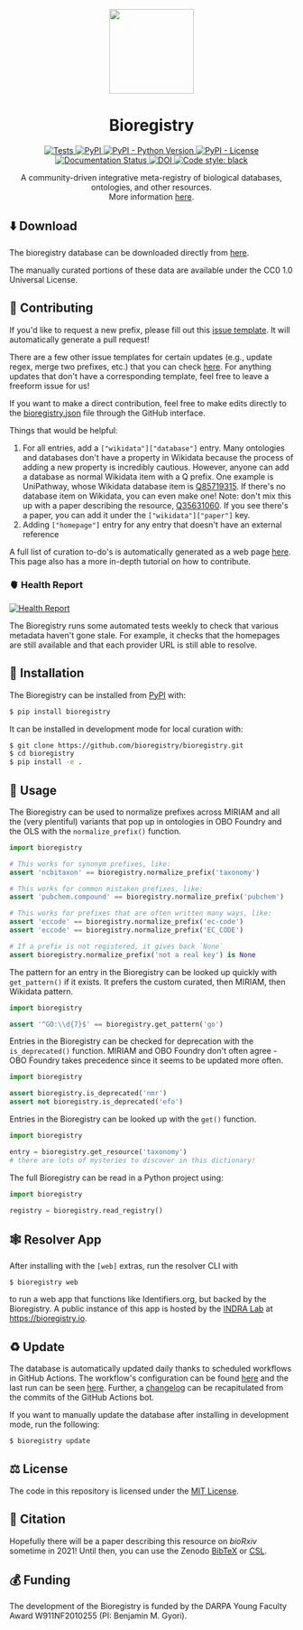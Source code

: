 <p align="center">
  <img src="https://github.com/bioregistry/bioregistry/raw/main/docs/source/logo.png" height="150">
</p>

<h1 align="center">
    Bioregistry
</h1>

<p align="center">
    <a href="https://github.com/bioregistry/bioregistry/actions?query=workflow%3ATests">
        <img alt="Tests" src="https://github.com/bioregistry/bioregistry/workflows/Tests/badge.svg" />
    </a>
    <a href="https://pypi.org/project/bioregistry">
        <img alt="PyPI" src="https://img.shields.io/pypi/v/bioregistry" />
    </a>
    <a href="https://pypi.org/project/bioregistry">
        <img alt="PyPI - Python Version" src="https://img.shields.io/pypi/pyversions/bioregistry" />
    </a>
    <a href="https://github.com/bioregistry/bioregistry/blob/main/LICENSE">
        <img alt="PyPI - License" src="https://img.shields.io/pypi/l/bioregistry" />
    </a>
    <a href='https://bioregistry.readthedocs.io/en/latest/?badge=latest'>
        <img src='https://readthedocs.org/projects/bioregistry/badge/?version=latest' alt='Documentation Status' />
    </a>
    <a href="https://zenodo.org/badge/latestdoi/319481281">
        <img src="https://zenodo.org/badge/319481281.svg" alt="DOI">
    </a>
    <a href="https://github.com/psf/black">
        <img src="https://img.shields.io/badge/code%20style-black-000000.svg" alt="Code style: black">
    </a>
</p>

<p align="center">
   A community-driven integrative meta-registry of biological databases, ontologies, and other resources.
   <br />More information <a href="https://bioregistry.io/summary/">here</a>.
</p>

## ⬇️ Download

The bioregistry database can be downloaded directly
from [here](https://github.com/bioregistry/bioregistry/blob/main/src/bioregistry/data/bioregistry.json).

The manually curated portions of these data are available under the CC0 1.0 Universal License.

## 🙏 Contributing

If you'd like to request a new prefix, please fill out this [issue template](https://github.com/bioregistry/bioregistry/issues/new?assignees=cthoyt&labels=New%2CPrefix&template=new-prefix.yml&title=Add+prefix+%5BX%5D).
It will automatically generate a pull request!

There are a few other issue templates for certain updates (e.g., update regex, merge two prefixes, etc.) that you
can check [here](https://github.com/bioregistry/bioregistry/issues/new/choose). For anything updates that don't
have a corresponding template, feel free to leave a freeform issue for us!

If you want to make a direct contribution, feel free to make edits directly to
the [bioregistry.json](https://github.com/bioregistry/bioregistry/blob/main/src/bioregistry/data/bioregistry.json)
file through the GitHub interface.

Things that would be helpful:

1. For all entries, add a `["wikidata"]["database"]` entry. Many ontologies and databases don't have a property in
   Wikidata because the process of adding a new property is incredibly cautious. However, anyone can add a database as
   normal Wikidata item with a Q prefix. One example is UniPathway, whose Wikidata database item
   is [Q85719315](https://www.wikidata.org/wiki/Q85719315). If there's no database item on Wikidata, you can even make
   one! Note: don't mix this up with a paper describing the
   resource, [Q35631060](https://www.wikidata.org/wiki/Q35631060). If you see there's a paper, you can add it under
   the `["wikidata"]["paper"]` key.
2. Adding `["homepage"]` entry for any entry that doesn't have an external reference

A full list of curation to-do's is automatically generated as a web page
[here](https://bioregistry.github.io/bioregistry/curation/). This page also has a more in-depth tutorial on how to contribute.


### 🫀 Health Report

[![Health Report](https://github.com/bioregistry/bioregistry/actions/workflows/health.yml/badge.svg)](https://github.com/bioregistry/bioregistry/actions/workflows/health.yml)

The Bioregistry runs some automated tests weekly to check that various metadata haven't gone stale. For example,
it checks that the homepages are still available and that each provider URL is still able to resolve.

## 🚀 Installation

The Bioregistry can be installed from [PyPI](https://pypi.org/project/bioregistry/) with:

```bash
$ pip install bioregistry
```

It can be installed in development mode for local curation with:

```bash
$ git clone https://github.com/bioregistry/bioregistry.git
$ cd bioregistry
$ pip install -e .
```

## 💪 Usage

The Bioregistry can be used to normalize prefixes across MIRIAM and all the (very plentiful) variants that pop up in
ontologies in OBO Foundry and the OLS with the `normalize_prefix()` function.

```python
import bioregistry

# This works for synonym prefixes, like:
assert 'ncbitaxon' == bioregistry.normalize_prefix('taxonomy')

# This works for common mistaken prefixes, like:
assert 'pubchem.compound' == bioregistry.normalize_prefix('pubchem')

# This works for prefixes that are often written many ways, like:
assert 'eccode' == bioregistry.normalize_prefix('ec-code')
assert 'eccode' == bioregistry.normalize_prefix('EC_CODE')

# If a prefix is not registered, it gives back `None`
assert bioregistry.normalize_prefix('not a real key') is None
```

The pattern for an entry in the Bioregistry can be looked up quickly with `get_pattern()` if
it exists. It prefers the custom curated, then MIRIAM, then Wikidata pattern.

```python
import bioregistry

assert '^GO:\\d{7}$' == bioregistry.get_pattern('go')
```

Entries in the Bioregistry can be checked for deprecation with the `is_deprecated()` function. MIRIAM and OBO Foundry
don't often agree - OBO Foundry takes precedence since it seems to be updated more often.

```python
import bioregistry

assert bioregistry.is_deprecated('nmr')
assert not bioregistry.is_deprecated('efo')
```

Entries in the Bioregistry can be looked up with the `get()` function.

```python
import bioregistry

entry = bioregistry.get_resource('taxonomy')
# there are lots of mysteries to discover in this dictionary!
```

The full Bioregistry can be read in a Python project using:

```python
import bioregistry

registry = bioregistry.read_registry()
```

## 🕸️ Resolver App

After installing with the `[web]` extras, run the resolver CLI with

```shell
$ bioregistry web
```

to run a web app that functions like Identifiers.org, but backed by the Bioregistry.
A public instance of this app is hosted by the [INDRA Lab](https://indralab.github.io) at 
https://bioregistry.io.

## ♻️ Update

The database is automatically updated daily thanks to scheduled workflows in GitHub Actions. The workflow's
configuration can be found [here](https://github.com/bioregistry/bioregistry/blob/main/.github/workflows/update.yml)
and the last run can be seen [here](https://github.com/bioregistry/bioregistry/actions?query=workflow%3A%22Update+Data%22).
Further, a [changelog](https://github.com/bioregistry/bioregistry/commits?author=actions-user) can be recapitulated from the
commits of the GitHub Actions bot.

If you want to manually update the database after installing in development mode, run the following:

```bash
$ bioregistry update
```

## ⚖️ License

The code in this repository is licensed under the
[MIT License](https://github.com/bioregistry/bioregistry/blob/main/LICENSE).

## 📖 Citation

Hopefully there will be a paper describing this resource on *bioRxiv* sometime in 2021! Until then, you can use the
Zenodo [BibTeX](https://zenodo.org/record/4404608/export/hx) or [CSL](https://zenodo.org/record/4404608/export/csl).

## 💰 Funding

The development of the Bioregistry is funded by the DARPA Young Faculty Award W911NF2010255 (PI: Benjamin M. Gyori).
